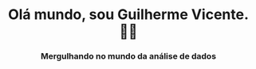 <h1 align="center">Olá mundo, sou Guilherme Vicente. 👋👋  </h1>
<h3 align="center"> Mergulhando no mundo da análise de dados</h3>


<link rel="stylesheet" href="https://cdn.jsdelivr.net/gh/devicons/devicon@v2.15.1/devicon.min.css">
<link rel="stylesheet" href="https://cdn.jsdelivr.net/gh/devicons/devicon@v2.15.1/devicon.min.css">
<link rel="stylesheet" href="https://cdn.jsdelivr.net/gh/devicons/devicon@v2.15.1/devicon.min.css">


